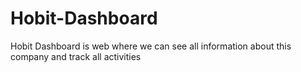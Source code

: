# Hobit-Dashboard
Hobit Dashboard is web where we can see all information about this company and track all activities
